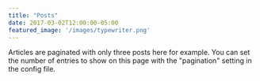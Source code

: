 ```yaml
---
title: "Posts"
date: 2017-03-02T12:00:00-05:00
featured_image: '/images/typewriter.png'
---
```

Articles are paginated with only three posts here for example. You can set the number of entries to show on this page with the "pagination" setting in the config file.

<script type="text/javascript"
  src="https://cdn.mathjax.org/mathjax/latest/MathJax.js?config=TeX-AMS-MML_HTMLorMML">
</script>